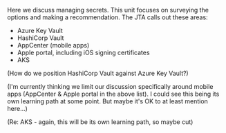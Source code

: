 Here we discuss managing secrets. This unit focuses on surveying the options and making a recommendation. The JTA calls out these areas:

* Azure Key Vault
* HashiCorp Vault
* AppCenter (mobile apps)
* Apple portal, including iOS signing certificates
* AKS

(How do we position HashiCorp Vault against Azure Key Vault?)

(I'm currently thinking we limit our discussion specifically around mobile apps (AppCenter & Apple portal in the above list). I could see this being its own learning path at some point. But maybe it's OK to at least mention here...)

(Re: AKS - again, this will be its own learning path, so maybe cut)